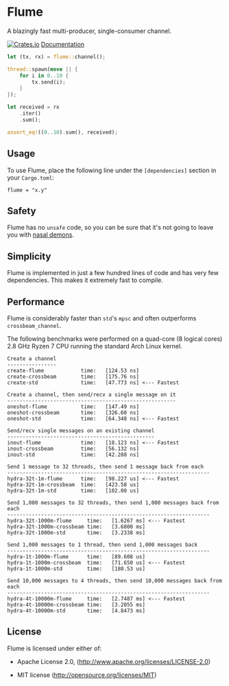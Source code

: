 # Flume

A blazingly fast multi-producer, single-consumer channel.

[![Crates.io](https://img.shields.io/crates/v/flume.svg)](https://crates.io/crates/flume)
[Documentation](https://docs.rs/flume)

```rust
let (tx, rx) = flume::channel();

thread::spawn(move || {
    for i in 0..10 {
        tx.send(i);
    }
});

let received = rx
    .iter()
    .sum();

assert_eq!((0..10).sum(), received);
```

## Usage

To use Flume, place the following line under the `[dependencies]` section in your `Cargo.toml`:

```
flume = "x.y"
```

## Safety

Flume has no `unsafe` code, so you can be sure that it's not going to leave you with [nasal demons](http://catb.org/jargon/html/N/nasal-demons.html).

## Simplicity

Flume is implemented in just a few hundred lines of code and has very few dependencies. This makes it extremely fast to compile.

## Performance

Flume is considerably faster than `std`'s `mpsc` and often outperforms `crossbeam_channel`.

The following benchmarks were performed on a quad-core (8 logical cores) 2.8 GHz Ryzen 7 CPU running the standard Arch Linux kernel.

```
Create a channel
----------------
create-flume            time:   [124.53 ns]
create-crossbeam        time:   [175.76 ns]
create-std              time:   [47.773 ns] <--- Fastest

Create a channel, then send/recv a single message on it
-------------------------------------------------------
oneshot-flume           time:   [147.49 ns]
oneshot-crossbeam       time:   [326.60 ns]
oneshot-std             time:   [64.348 ns] <--- Fastest

Send/recv single messages on an existing channel
------------------------------------------------
inout-flume             time:   [18.123 ns] <--- Fastest
inout-crossbeam         time:   [56.132 ns]
inout-std               time:   [42.288 ns]

Send 1 message to 32 threads, then send 1 message back from each
------------------------------------------------------------------
hydra-32t-1m-flume      time:   [98.227 us] <--- Fastest
hydra-32t-1m-crossbeam  time:   [423.58 us]
hydra-32t-1m-std        time:   [102.00 us]

Send 1,000 messages to 32 threads, then send 1,000 messages back from each
------------------------------------------------------------------
hydra-32t-1000m-flume     time:   [1.6267 ms] <--- Fastest
hydra-32t-1000m-crossbeam time:   [3.6800 ms]
hydra-32t-1000m-std       time:   [3.2338 ms]

Send 1,000 messages to 1 thread, then send 1,000 messages back
------------------------------------------------------------------
hydra-1t-1000m-flume      time:   [89.608 us]
hydra-1t-1000m-crossbeam  time:   [71.650 us] <--- Fastest
hydra-1t-1000m-std        time:   [180.53 us]

Send 10,000 messages to 4 threads, then send 10,000 messages back from each
------------------------------------------------------------------
hydra-4t-10000m-flume     time:   [2.7487 ms] <--- Fastest
hydra-4t-10000m-crossbeam time:   [3.2055 ms]
hydra-4t-10000m-std       time:   [4.8473 ms]
```

## License

Flume is licensed under either of:

- Apache License 2.0, (http://www.apache.org/licenses/LICENSE-2.0)

- MIT license (http://opensource.org/licenses/MIT)
